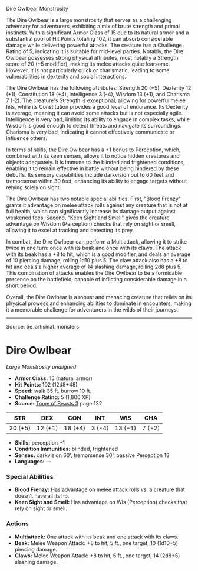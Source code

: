 <MonsterName/>Dire Owlbear</MonsterName>
<CreatureType/>Monstrosity</CreatureType>

<summary>The Dire Owlbear is a large monstrosity that serves as a challenging adversary for adventurers, exhibiting a mix of brute strength and primal instincts. With a significant Armor Class of 15 due to its natural armor and a substantial pool of Hit Points totaling 102, it can absorb considerable damage while delivering powerful attacks. The creature has a Challenge Rating of 5, indicating it is suitable for mid-level parties. Notably, the Dire Owlbear possesses strong physical attributes, most notably a Strength score of 20 (+5 modifier), making its melee attacks quite fearsome. However, it is not particularly quick or charismatic, leading to some vulnerabilities in dexterity and social interactions.</summary>

<detail>

The Dire Owlbear has the following attributes: Strength 20 (+5), Dexterity 12 (+1), Constitution 18 (+4), Intelligence 3 (-4), Wisdom 13 (+1), and Charisma 7 (-2). The creature's Strength is exceptional, allowing for powerful melee hits, while its Constitution provides a good level of endurance. Its Dexterity is average, meaning it can avoid some attacks but is not especially agile. Intelligence is very bad, limiting its ability to engage in complex tasks, while Wisdom is good enough to detect threats and navigate its surroundings. Charisma is very bad, indicating it cannot effectively communicate or influence others.

In terms of skills, the Dire Owlbear has a +1 bonus to Perception, which, combined with its keen senses, allows it to notice hidden creatures and objects adequately. It is immune to the blinded and frightened conditions, enabling it to remain effective in battle without being hindered by these debuffs. Its sensory capabilities include darkvision out to 60 feet and tremorsense within 30 feet, enhancing its ability to engage targets without relying solely on sight.

The Dire Owlbear has two notable special abilities. First, "Blood Frenzy" grants it advantage on melee attack rolls against any creature that is not at full health, which can significantly increase its damage output against weakened foes. Second, "Keen Sight and Smell" gives the creature advantage on Wisdom (Perception) checks that rely on sight or smell, allowing it to excel at tracking and detecting its prey.

In combat, the Dire Owlbear can perform a Multiattack, allowing it to strike twice in one turn: once with its beak and once with its claws. The attack with its beak has a +8 to hit, which is a good modifier, and deals an average of 10 piercing damage, rolling 1d10 plus 5. The claw attack also has a +8 to hit and deals a higher average of 14 slashing damage, rolling 2d8 plus 5. This combination of attacks enables the Dire Owlbear to be a formidable presence on the battlefield, capable of inflicting considerable damage in a short period.

Overall, the Dire Owlbear is a robust and menacing creature that relies on its physical prowess and enhancing abilities to dominate in encounters, making it a memorable challenge for adventurers in the wilds of their journeys.</detail>



---

Source: 5e_artisinal_monsters

# Dire Owlbear

*Large* *Monstrosity* *unaligned*

- **Armor Class:** 15 (natural armor)
- **Hit Points:** 102 (12d8+48)
- **Speed:** walk 35 ft. burrow 10 ft.
- **Challenge Rating:** 5 (1,800 XP)
- **Source:** [Tome of Beasts 3](https://koboldpress.com/kpstore/product/tome-of-beasts-3-for-5th-edition/) page 132

| STR | DEX | CON | INT | WIS | CHA |
| --- | --- | --- | --- | --- | --- |
| 20 (+5) | 12 (+1) | 18 (+4) | 3 (-4) | 13 (+1) | 7 (-2) |

- **Skills:** perception +1
- **Condition Immunities:** blinded, frightened
- **Senses:** darkvision 60', tremorsense 30', passive Perception 13
- **Languages:** —

### Special Abilities

- **Blood Frenzy:** Has advantage on melee attack rolls vs. a creature that doesn’t have all its hp.
- **Keen Sight and Smell:** Has advantage on Wis (Perception) checks that rely on sight or smell.

### Actions

- **Multiattack:** One attack with its beak and one attack with its claws.
- **Beak:** Melee Weapon Attack: +8 to hit, 5 ft., one target, 10 (1d10+5) piercing damage.
- **Claws:** Melee Weapon Attack: +8 to hit, 5 ft., one target, 14 (2d8+5) slashing damage.




